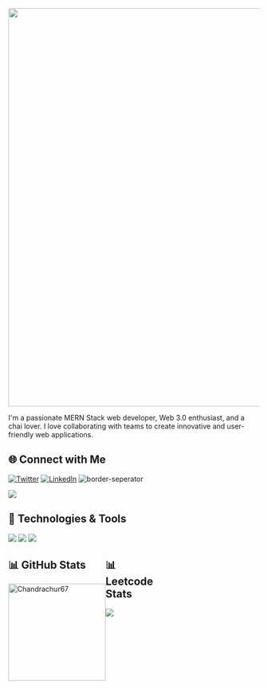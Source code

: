 <div style="text-align: center;"> 
  <img width="800" src="https://readme-typing-svg.herokuapp.com?font=JetBrains+Mono&weight=600&size=30&duration=3000&color=2AF7B4&width=800&lines=Hi+there%2C+I'm+Chandrachur+Mukherjee%21+%F0%9F%91%8B;Let's+Connect!"/>
</div>


I'm a passionate MERN Stack web developer, Web 3.0 enthusiast, and a chai lover. I love collaborating with teams to create innovative and user-friendly web applications.

## 🌐 Connect with Me

[![Twitter](https://skillicons.dev/icons?i=twitter)](https://twitter.com/ChandrchurM)
[![LinkedIn](https://skillicons.dev/icons?i=linkedin)](https://www.linkedin.com/in/chandrachur-mukherjee-81a574174/)
![border-seperator](assets/borderseparator.gif) 

![](https://komarev.com/ghpvc/?username=Chandrachur67)

## 🚀 Technologies & Tools


<img src = "https://skillicons.dev/icons?i=html,css,js,mongodb,express,nodejs,react,express,next,vue,firebase" >
<img src = "https://skillicons.dev/icons?i=c,cpp,javascript,typescript,python,java,solidity&theme=dark">
<img src = "https://skillicons.dev/icons?i=git,github,docker" >


<!--## 📝 Latest Blog Posts

- [Blog Post 1](#)
- [Blog Post 2](#)-->

<div style="display: flex; flex-direction: row; width: 10px;">

 <div>
 
  ## 📊 GitHub Stats

  <img  src="https://github-readme-stats.vercel.app/api/top-langs?username=Chandrachur67&show_icons=true&locale=en&layout=compact" alt="Chandrachur67" height="195px" />

 </div>

 <div>
 
  ## 📊 Leetcode Stats

  ![](https://leetcard.jacoblin.cool/Chandrachur?ext=contest)

 </div>


</div>

<!--[![Chandrachur's GitHub Stats](https://github-readme-stats.vercel.app/api?username=Chandrachur67&show_icons=true&count_private=true)](https://github.com/Chandrachur67)-->

<!-- Feel free to add more sections as needed -->


